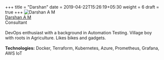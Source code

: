 +++
title = "Darshan"
date = 2019-04-22T15:26:19+05:30
weight = 6
draft = true
+++
![Darshan A M](darshan.png.png)
<br/>
[Darshan A M](https://www.linkedin.com/in/darshan-a-m-a54484a3/)
<br/>
Consultant
<br/><br/>
DevOps enthusiast with a background in Automation Testing. Village boy with roots in Agriculture. Likes bikes and gadgets.
<br/><br/>
**Technologies:** Docker, Terraform, Kubernetes, Azure, Prometheus, Grafana, AWS IoT

